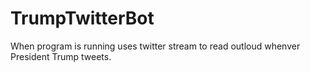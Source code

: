 # TrumpTwitterBot

When program is running uses twitter stream to read outloud whenver President Trump tweets.
